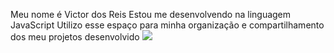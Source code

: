 Meu nome é Victor dos Reis
Estou me desenvolvendo na linguagem JavaScript
Utilizo esse espaço para minha organização e compartilhamento dos meu projetos desenvolvido
![](https://pin.it/goxWjqn6Q)
